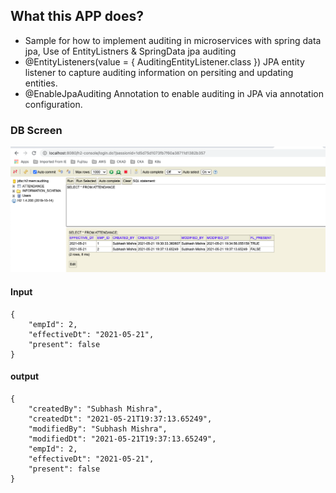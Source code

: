 ## What this APP does?
- Sample for how to implement auditing in microservices with spring data jpa, Use of EntityListners & SpringData jpa auditing
- @EntityListeners(value = { AuditingEntityListener.class })
   JPA entity listener to capture auditing information on persiting and updating entities.
- @EnableJpaAuditing 
   Annotation to enable auditing in JPA via annotation configuration.

### DB Screen
![H2-CONSOLE](H2-CONSOLE.png)

#### Input
```
{
	"empId": 2,
	"effectiveDt": "2021-05-21",
	"present": false
}
```

#### output
```
{
    "createdBy": "Subhash Mishra",
    "createdDt": "2021-05-21T19:37:13.65249",
    "modifiedBy": "Subhash Mishra",
    "modifiedDt": "2021-05-21T19:37:13.65249",
    "empId": 2,
    "effectiveDt": "2021-05-21",
    "present": false
}
```
